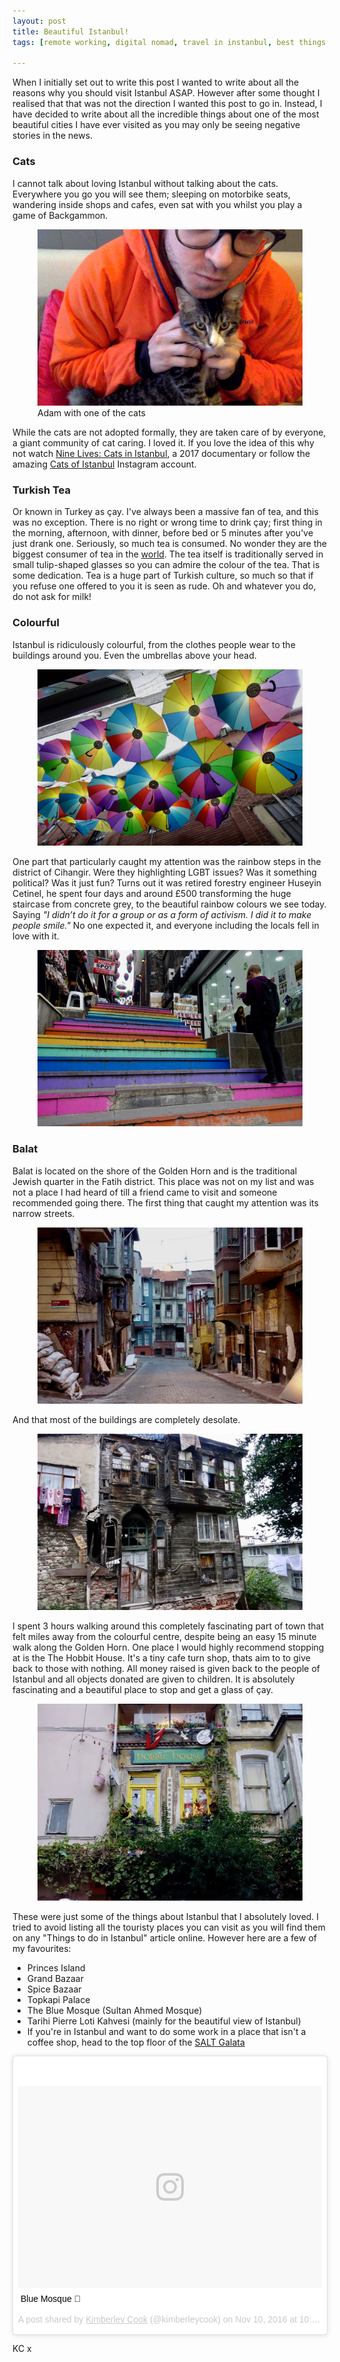 ```yaml
---
layout: post
title: Beautiful Istanbul!
tags: [remote working, digital nomad, travel in instanbul, best things to do in instanbul ]

---
```


When I initially set out to write this post I wanted to write about all the reasons why you should visit Istanbul ASAP. However after some thought I realised that that was not the direction I wanted this post to go in. Instead, I have decided to write about all the incredible things about one of the most beautiful cities I have ever visited as you may only be seeing negative stories in the news.

### Cats
I cannot talk about loving Istanbul without talking about the cats. Everywhere you go you will see them; sleeping on motorbike seats, wandering inside shops and cafes, even sat with you whilst you play a game of Backgammon.

<figure>
  <img src="/images/istanbul/adam-with-cat.jpg" class="medium-image" alt="Adam with a cat">
  <figcaption>Adam with one of the cats</figcaption>
</figure>

While the cats are not adopted formally, they are taken care of by everyone, a giant community of cat caring. I loved it. If you love the idea of this why not watch [Nine Lives: Cats in Istanbul](https://www.kedifilm.com), a 2017 documentary or follow the amazing [Cats of Istanbul](https://www.instagram.com/catsofistanbul) Instagram account.

### Turkish Tea
Or known in Turkey as çay. I've always been a massive fan of tea, and this was no exception. There is no right or wrong time to drink çay; first thing in the morning, afternoon, with dinner, before bed or 5 minutes after you've just drank one. Seriously, so much tea is consumed. No wonder they are the biggest consumer of tea in the [world](https://qz.com/168690/where-the-worlds-biggest-tea-drinkers-are/). The tea itself is traditionally served in small tulip-shaped glasses so you can admire the colour of the tea. That is some dedication. Tea is a huge part of Turkish culture, so much so that if you refuse one offered to you it is seen as rude. Oh and whatever you do, do not ask for milk!


### Colourful
Istanbul is ridiculously colourful, from the clothes people wear to the buildings around you. Even the umbrellas above your head.

<figure>
  <img src="/images/istanbul/colourful-umbrellas.jpg" class="medium-image" alt="Colourful umbrellas">
</figure>

One part that particularly caught my attention was the rainbow steps in the district of Cihangir. Were they highlighting LGBT issues? Was it something political? Was it just fun? Turns out it was retired forestry engineer Huseyin Cetinel, he spent four days and around £500 transforming the huge staircase from concrete grey, to the beautiful rainbow colours we see today. Saying _&quot;I didn’t do it for a group or as a form of activism. I did it to make people smile.&quot;_ No one expected it, and everyone including the locals fell in love with it.

<figure>
  <img src="/images/istanbul/colourful-steps.jpg" class="medium-image" alt="Colourful steps">
</figure>

### Balat
Balat is located on the shore of the Golden Horn and is the traditional Jewish quarter in the Fatih district. This place was not on my list and was not a place I had heard of till a friend came to visit and someone recommended going there. The first thing that caught my attention was its narrow streets.

<figure>
  <img src="/images/istanbul/balat-narrow-streets.jpg" class="medium-image" alt="Balat narrow streets">
</figure>

And that most of the buildings are completely desolate.

<figure>
  <img src="/images/istanbul/desolate-building.jpg" class="medium-image" alt="desolate buildings">
</figure>

I spent 3 hours walking around this completely fascinating part of town that felt miles away from the colourful centre, despite being an easy 15 minute walk along the Golden Horn. One place I would highly recommend stopping at is the The Hobbit House. It's a tiny cafe turn shop, thats aim to to give back to those with nothing. All money raised is given back to the people of Istanbul and all objects donated are given to children. It is absolutely fascinating and a beautiful place to stop and get a glass of çay.


<figure>
  <img src="/images/istanbul/hobbit-house.jpg" class="medium-image" alt="hobbit house">
</figure>

These were just some of the things about Istanbul that I absolutely loved. I tried to avoid listing all the touristy places you can visit as you will find them on any &quot;Things to do in Istanbul&quot; article online. However here are a few of my favourites:
- Princes Island
- Grand Bazaar
- Spice Bazaar
- Topkapi Palace
- The Blue Mosque (Sultan Ahmed Mosque)
- Tarihi Pierre Loti Kahvesi (mainly for the beautiful view of Istanbul)
- If you're in Istanbul and want to do some work in a place that isn't a coffee shop, head to the top floor of the [SALT Galata](http://www.theguideistanbul.com/location/salt-galata)

<div class="instagram-embed">
<blockquote class="instagram-media" data-instgrm-captioned data-instgrm-permalink="https://www.instagram.com/p/BMo73mJjKeQ/" data-instgrm-version="8" style=" background:#FFF; border:0; border-radius:3px; box-shadow:0 0 1px 0 rgba(0,0,0,0.5),0 1px 10px 0 rgba(0,0,0,0.15); margin: 1px; max-width:658px; padding:0; width:99.375%; width:-webkit-calc(100% - 2px); width:calc(100% - 2px);"><div style="padding:8px;"> <div style=" background:#F8F8F8; line-height:0; margin-top:40px; padding:33.24074074074074% 0; text-align:center; width:100%;"> <div style=" background:url(data:image/png;base64,iVBORw0KGgoAAAANSUhEUgAAACwAAAAsCAMAAAApWqozAAAABGdBTUEAALGPC/xhBQAAAAFzUkdCAK7OHOkAAAAMUExURczMzPf399fX1+bm5mzY9AMAAADiSURBVDjLvZXbEsMgCES5/P8/t9FuRVCRmU73JWlzosgSIIZURCjo/ad+EQJJB4Hv8BFt+IDpQoCx1wjOSBFhh2XssxEIYn3ulI/6MNReE07UIWJEv8UEOWDS88LY97kqyTliJKKtuYBbruAyVh5wOHiXmpi5we58Ek028czwyuQdLKPG1Bkb4NnM+VeAnfHqn1k4+GPT6uGQcvu2h2OVuIf/gWUFyy8OWEpdyZSa3aVCqpVoVvzZZ2VTnn2wU8qzVjDDetO90GSy9mVLqtgYSy231MxrY6I2gGqjrTY0L8fxCxfCBbhWrsYYAAAAAElFTkSuQmCC); display:block; height:44px; margin:0 auto -44px; position:relative; top:-22px; width:44px;"></div></div> <p style=" margin:8px 0 0 0; padding:0 4px;"> <a href="https://www.instagram.com/p/BMo73mJjKeQ/" style=" color:#000; font-family:Arial,sans-serif; font-size:14px; font-style:normal; font-weight:normal; line-height:17px; text-decoration:none; word-wrap:break-word;" target="_blank">Blue Mosque 📸</a></p> <p style=" color:#c9c8cd; font-family:Arial,sans-serif; font-size:14px; line-height:17px; margin-bottom:0; margin-top:8px; overflow:hidden; padding:8px 0 7px; text-align:center; text-overflow:ellipsis; white-space:nowrap;">A post shared by <a href="https://www.instagram.com/kimberleycook/" style=" color:#c9c8cd; font-family:Arial,sans-serif; font-size:14px; font-style:normal; font-weight:normal; line-height:17px;" target="_blank"> Kimberley Cook</a> (@kimberleycook) on <time style=" font-family:Arial,sans-serif; font-size:14px; line-height:17px;" datetime="2016-11-10T18:25:44+00:00">Nov 10, 2016 at 10:25am PST</time></p></div></blockquote>
</div>
<script async defer src="//www.instagram.com/embed.js"></script>

KC x

